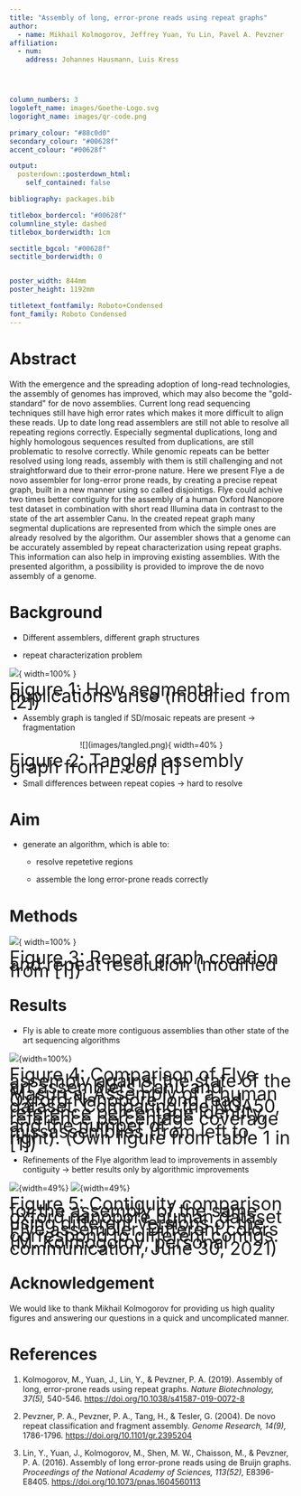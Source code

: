 ```yaml
---
title: "Assembly of long, error-prone reads using repeat graphs"
author:
  - name: Mikhail Kolmogorov, Jeffrey Yuan, Yu Lin, Pavel A. Pevzner
affiliation:
  - num: 
    address: Johannes Hausmann, Luis Kress




column_numbers: 3
logoleft_name: images/Goethe-Logo.svg
logoright_name: images/qr-code.png

primary_colour: "#88c0d0"
secondary_colour: "#00628f"
accent_colour: "#00628f"

output: 
  posterdown::posterdown_html:
    self_contained: false

bibliography: packages.bib

titlebox_bordercol: "#00628f"
columnline_style: dashed
titlebox_borderwidth: 1cm

sectitle_bgcol: "#00628f"
sectitle_borderwidth: 0


poster_width: 844mm
poster_height: 1192mm

titletext_fontfamily: Roboto+Condensed
font_family: Roboto Condensed
---
```

# Abstract

With the emergence and the spreading adoption of long-read technologies, the assembly
of genomes has improved, which may also become the "gold-standard" for de novo assemblies. Current long read sequencing techniques still have high error rates which makes it more difficult to align these reads. Up to date long read assemblers are still not able to resolve all repeating regions correctly. Especially segmental duplications, long and highly homologous sequences resulted from duplications, are still problematic to resolve correctly. While genomic repeats can be better resolved using long reads, assembly with them is still challenging and not straightforward due to their error-prone nature. Here we present Flye a de novo assembler for long-error prone reads, by creating a precise repeat graph, built in a new manner using so called disjointigs. Flye could achive two times better contiguity for the assembly of a human Oxford Nanopore test dataset in combination with short read Illumina data in contrast to the state of the art assembler Canu. In the created repeat graph many segmental duplications are represented from which the simple ones are already resolved by the algorithm. Our assembler shows that a genome can be accurately assembled by repeat characterization using repeat graphs. This information can also help in improving existing assemblies. With the presented algorithm, a
possibility is provided to improve the de novo assembly of a genome.


# Background

* Different assemblers, different graph structures


* repeat characterization problem

![](images/sd.png){ width=100% }
<p style="line-height: 80%">
<font size="6">
Figure 1: How segmental duplications arise (modified from [2])
</font>
</p>


* Assembly graph is tangled if SD/mosaic repeats are present $\rightarrow$ fragmentation

<p align="center">
![](images/tangled.png){ width=40% }
</p>
<p style="line-height: 80%; ">
<font size="6">
Figure 2: Tangled assembly graph from <i>E.coli</i> [1]
</font>
</p>


* Small differences between repeat copies → hard to resolve


# Aim

* generate an algorithm, which is able to:
    
    * resolve repetetive regions

    * assemble the long error-prone reads correctly
<!--
    * create contiguous assemblies
-->

# Methods

![](images/figure_poster.png){ width=100% }
<p style="line-height: 80%; ">
<font size="6">
Figure 3: Repeat graph creation and repeat resolution (modified from [1])
</font>
</p>


# Results

* Fly is able to create more contiguous assemblies than other state of the art sequencing algorithms


![](images/results_HUMAN.png){width=100%}
<p style="line-height: 80%">
<font size="6">
Figure 4: Comparison of Flye assembly against the state of the art assemblers Canu and Masurca. Assembly of a human Oxford Nanopore long read dataset. Comparing the NGA50, reference percentage identity, reference percentage coverage and the number of missassemblies (from left to right). (Own figure from table 1 in [1]) 
</font>
</p>

* Refinements of the Flye algorithm lead to improvements in assembly contiguity $\rightarrow$ better results only by algorithmic improvements

![](images/contiguity18.png){width=49%}
![](images/contiguity20.png){width=49%}
<p style="line-height: 80%">
<font size="6">
Figure 5: Contiguity comparison for the assembly of the same oxford nanopore human dataset using different versions of the Flye assembler. Different colors correspond to different contigs. (M. Kolmogorov, personal communication, June 30, 2021)
</font>
</p>

# Acknowledgement

We would like to thank Mikhail Kolmogorov for providing us high quality figures and answering our questions in a quick and uncomplicated manner.



# References

1. Kolmogorov, M., Yuan, J., Lin, Y., & Pevzner, P. A. (2019). Assembly of long, error-prone reads using repeat graphs. <i>Nature Biotechnology, 37(5),</i> 540-546. https://doi.org/10.1038/s41587-019-0072-8

2. Pevzner, P. A., Pevzner, P. A., Tang, H., & Tesler, G. (2004). De novo repeat classification and fragment assembly. <i>Genome Research, 14(9),</i> 1786-1796. https://doi.org/10.1101/gr.2395204

3. Lin, Y., Yuan, J., Kolmogorov, M., Shen, M. W., Chaisson, M., & Pevzner, P. A. (2016). Assembly of long error-prone reads using de Bruijn graphs. <i>Proceedings of the National Academy of Sciences, 113(52),</i> E8396-E8405. https://doi.org/10.1073/pnas.1604560113
